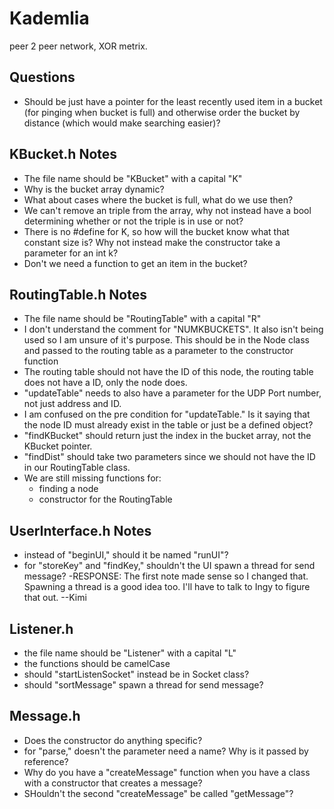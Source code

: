 # Kademlia
peer 2 peer network, XOR metrix.

Questions
---------
- Should be just have a pointer for the least recently used item in a bucket (for pinging when bucket is full) and otherwise order the bucket by distance (which would make searching easier)?

KBucket.h Notes
---------------
- The file name should be "KBucket" with a capital "K"
- Why is the bucket array dynamic?
- What about cases where the bucket is full, what do we use then?
- We can't remove an triple from the array, why not instead have a bool determining whether or not the triple is in use or not?
- There is no #define for K, so how will the bucket know what that constant size is? Why not instead make the constructor take a parameter for an int k?
- Don't we need a function to get an item in the bucket?

RoutingTable.h Notes
--------------------
- The file name should be "RoutingTable" with a capital "R"
- I don't understand the comment for "NUMKBUCKETS". It also isn't being used so I am unsure of it's purpose. This should be in the Node class and passed to the routing table as a parameter to the constructor function
- The routing table should not have the ID of this node, the routing table does not have a ID, only the node does.
- "updateTable" needs to also have a parameter for the UDP Port number, not just address and ID.
- I am confused on the pre condition for "updateTable." Is it saying that the node ID must already exist in the table or just be a defined object?
- "findKBucket" should return just the index in the bucket array, not the KBucket pointer.
- "findDist" should take two parameters since we should not have the ID in our RoutingTable class.
- We are still missing functions for:
  - finding a node
  - constructor for the RoutingTable
 
UserInterface.h Notes
---------------------
- instead of "beginUI," should it be named "runUI"?
- for "storeKey" and "findKey," shouldn't the UI spawn a thread for send message?
-RESPONSE: The first note made sense so I changed that. Spawning a thread is a
           good idea too. I'll have to talk to Ingy to figure that out. --Kimi

Listener.h
----------
- the file name should be "Listener" with a capital "L"
- the functions should be camelCase
- should "startListenSocket" instead be in Socket class?
- should "sortMessage" spawn a thread for send message?

Message.h
---------
- Does the constructor do anything specific?
- for "parse," doesn't the parameter need a name? Why is it passed by reference?
- Why do you have a "createMessage" function when you have a class with a constructor that creates a message?
- SHouldn't the second "createMessage" be called "getMessage"?
